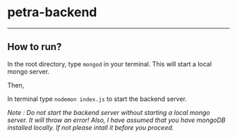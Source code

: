# petra-backend

---

## How to run?

In the root directory, type `mongod` in your terminal. This will start a local mongo server.

Then,

In terminal type `nodemon index.js` to start the backend server.

*Note : Do not start the backend server without starting a local mongo server. It will throw an error!
Also, I have assumed that you have mongoDB installed locally. If not please intall it before you proceed.*
